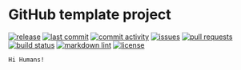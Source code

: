 # GitHub template project

[![release][badge_release]][link_releases]
[![last commit][badge_last_commit]][link_commits]
[![commit activity][badge_commit_activity]][link_commits]
[![issues][badge_issues]][link_issues]
[![pull requests][badge_pull_requests]][link_pull_requests]
[![build status][badge_build_status]][link_build_status]
[![markdown lint][badge_markdown_lint]][link_markdown_lint]
[![license][badge_license]][link_license]

    Hi Humans!

[link_commits]:https://github.com/danilanekrasov/hello-world/commits/

[badge_release]:https://img.shields.io/github/v/release/danilanekrasov/hello-world
    "go to releases GitHub page"
[link_releases]:https://github.com/danilanekrasov/hello-world/releases

[badge_last_commit]:https://img.shields.io/github/last-commit/danilanekrasov/hello-world?style=flat
    "go to commits GitHub page"

[badge_commit_activity]:https://img.shields.io/github/commit-activity/y/danilanekrasov/hello-world?style=flat
    "go to commits GitHub page"

[badge_issues]:https://img.shields.io/github/issues/danilanekrasov/hello-world?style=flat "go to issues GitHub page"
[link_issues]:https://github.com/danilanekrasov/hello-world/issues/

[badge_pull_requests]:https://img.shields.io/github/issues-pr-closed/danilanekrasov/hello-world?style=flat "go to pull requests GitHub page"
[link_pull_requests]:https://github.com/danilanekrasov/hello-world/pulls/

[badge_build_status]:https://github.com/danilanekrasov/hello-world/workflows/CI/badge.svg "go to CI workflow GitHub page"
[link_build_status]:https://github.com/danilanekrasov/hello-world/actions?query=workflow%3ACI

[badge_markdown_lint]:https://github.com/danilanekrasov/hello-world/workflows/markdownlint/badge.svg "go to markdown lint workflow GitHub page"
[link_markdown_lint]:https://github.com/danilanekrasov/hello-world/actions?query=workflow%3Amarkdownlint

[badge_license]:https://img.shields.io/github/license/danilanekrasov/hello-world "go to license file"
[link_license]:https://github.com/danilanekrasov/hello-world/blob/master/LICENSE






